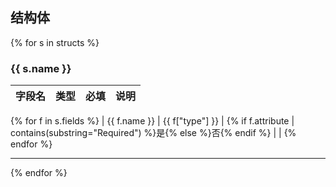## 结构体
{% for s in structs %}
### {{ s.name }}

| 字段名 | 类型 | 必填 | 说明 |
|--------|------|------|------|
{% for f in s.fields %}
| {{ f.name }} | {{ f["type"] }} | {% if f.attribute | contains(substring="Required") %}是{% else %}否{% endif %} | |
{% endfor %}

---
{% endfor %}
